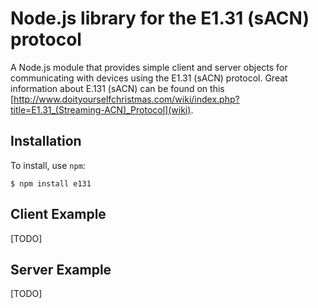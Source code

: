 # Node.js library for the E1.31 (sACN) protocol

A Node.js module that provides simple client and server objects for communicating with devices using the E1.31 (sACN) protocol. Great information about E.131 (sACN) can be found on this [http://www.doityourselfchristmas.com/wiki/index.php?title=E1.31_(Streaming-ACN)_Protocol](wiki).

## Installation

To install, use ```npm```:

```shell
$ npm install e131
```

## Client Example

[TODO]

## Server Example

[TODO]
